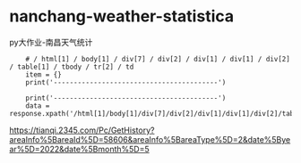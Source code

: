 # nanchang-weather-statistica
py大作业-南昌天气统计

        # / html[1] / body[1] / div[7] / div[2] / div[1] / div[1] / div[2] / table[1] / tbody / tr[2] / td
        item = {}
        print('-----------------------------------------')

        print('-----------------------------------------')
        data = response.xpath('/html[1]/body[1]/div[7]/div[2]/div[1]/div[1]/div[2]/table[1]/tbody/tr/td')
https://tianqi.2345.com/Pc/GetHistory?areaInfo%5BareaId%5D=58606&areaInfo%5BareaType%5D=2&date%5Byear%5D=2022&date%5Bmonth%5D=5